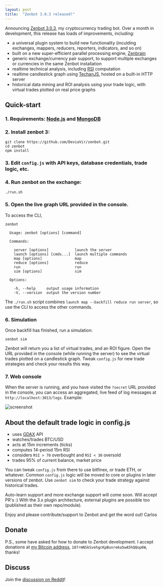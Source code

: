 ```yaml
---
layout: post
title:  "Zenbot 3.0.3 released!"
---
```


Announcing [Zenbot 3.0.3](https://github.com/DeviaVir/zenbot), my cryptocurrency trading bot. Over a month in development, this release has loads of improvements, including:

- a universal plugin system to build new functionality (inculding exchanges, mappers, reducers, reporters, indicators, and so on)
- built on a new super-efficient parallel processing engine, [Zenbrain](https://github.com/DeviaVir/zenbrain)
- generic exchange/currency pair support, to support multiple exchanges or currencies in the same Zenbot installation
- realtime technical analysis, including [RSI](https://en.wikipedia.org/wiki/Relative_strength_index) computation
- realtime candlestick graph using [TechanJS](http://techanjs.org/), hosted on a built-in HTTP server
- historical data mining and ROI analysis using your trade logic, with virtual trades plotted on real price graphs

## Quick-start

### 1. Requirements: [Node.js](https://nodejs.org/) and [MongoDB](https://www.mongodb.com/download-center)

### 2. Install zenbot 3:

```
git clone https://github.com/DeviaVir/zenbot.git
cd zenbot
npm install
```

### 3. Edit `config.js` with API keys, database credentials, trade logic, etc.

### 4. Run zenbot on the exchange:

```
./run.sh
```

### 5. Open the live graph URL provided in the console.

To access the CLI,

```
zenbot

  Usage: zenbot [options] [command]

  Commands:

    server [options]            launch the server
    launch [options] [cmds...]  launch multiple commands
    map [options]               map
    reduce [options]            reduce
    run                         run
    sim [options]               sim

  Options:

    -h, --help     output usage information
    -V, --version  output the version number
```

The `./run.sh` script combines `launch map --backfill reduce run server`, so use the CLI to access the other commands.

### 6. Simulation

Once backfill has finished, run a simulation:

```
zenbot sim
```

Zenbot will return you a list of virtual trades, and an ROI figure. Open the URL provided in the console (while running the server) to see the virtual trades plotted on a candlestick graph. Tweak `config.js` for new trade strategies and check your results this way.

### 7. Web console

When the server is running, and you have visited the `?secret` URL provided in the console, you can access an aggregated, live feed of log messages at `http://localhost:3013/logs`. Example:

![screenshot](https://raw.githubusercontent.com/carlos8f/zenbot/master/assets/zenbot_web_logs.png)

## About the default trade logic in config.js

- uses [GDAX](https://gdax.com/) API
- watches/trades BTC/USD
- acts at 15m increments (ticks)
- computes 14-period 15m RSI
- considers `RSI > 70` overbought and `RSI < 30` oversold
- trades 95% of current balance, market price

You can tweak `config.js` from there to use bitfinex, or trade ETH, or whatever. Common `config.js` logic will be moved to core or plugins in later versions of zenbot. Use `zenbot sim` to check your trade strategy against historical trades.

Auto-learn support and more exchange support will come soon. Will accept PR's :) With the 3.x plugin architecture, external plugins are possible too (published as their own repo/module).

Enjoy and please contribute/support to Zenbot and get the word out!
Carlos

## Donate

P.S., some have asked for how to donate to Zenbot development. I accept donations at [my Bitcoin address](bitcoin:187rmNSkSvehgcKpBunre6a5wA5hQQop6W), `187rmNSkSvehgcKpBunre6a5wA5hQQop6W`, thanks!

## Discuss

Join the [discussion on Reddit](https://www.reddit.com/r/Bitcoin/comments/4xqo8q/announcing_zenbot_3_your_new_btcethltc_trading/)!

